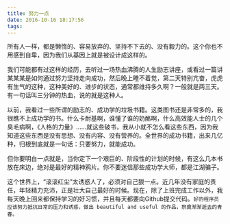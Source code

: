 ```yaml
---
title: 努力一点
date: 2016-10-16 18:17:56
tags:
---
```


所有人一样，都是懒惰的、容易放弃的、坚持不下去的、没有毅力的。这个你也不用感到自卑，因为我们从基因上就是被设计成这样的。

我们可能都有过这样的经历，去听过一场热血沸腾的人生励志讲座，或看过一篇讲某某某是如何通过努力坚持走向成功，然后晚上睡不着觉，第二天特别亢奋，虎虎有生气的这种，这种美好的、进步的状态，通常都维持多久啊？一般就是两三天。有一句话叫三分钟的热血，说的就是这种人。<!-- more -->

以前，我看过一些所谓的励志的、成功学的垃圾书籍。这类图书还是非常多的，我很瞧不上成功学的书。什么卡耐基啊，谁懂了谁的奶酪啊，什么高效能人士的几个臭毛病啊，《人格的力量》……就这些破书，我从小就不怎么看这些东西，因为我知道这些东西是没有思想、没有内容、没有营养的。全世界的成功书籍，出来几亿种，归根到底就是一句话：只要努力，就能成功。

但你要明白一点就是，当你定下一个艰巨的、阶段性的计划的时候，有这么几本书放在床边，绝对是最好的精神鸦片。你不要迷信那些成功学大师，都是江湖骗子。

这个世界上，“滚滚红尘”太诱惑人了，必须对自己狠一点。近几年没有家庭的责任，年轻精力充沛，正是壮大自己最好的时候。现在，除了上班完成工作以外，我每天晚上回来都保持学习的好习惯，并且每天都要向Github提交代码。`好的程序员应该努力抵抗日常的压力和诱惑，做出 beautiful and useful 的作品，祭奠渐渐逝去的青春。`
